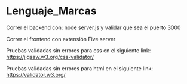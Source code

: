 ﻿# Lenguaje_Marcas

Correr el backend con: node server.js y validar que sea el puerto 3000

Correr el frontend con extensión Five server

Pruebas validadas sin errores para css en el siguiente link: 
https://jigsaw.w3.org/css-validator/ 


Pruebas validadas sin errores para html en el siguiente link: 
https://validator.w3.org/
